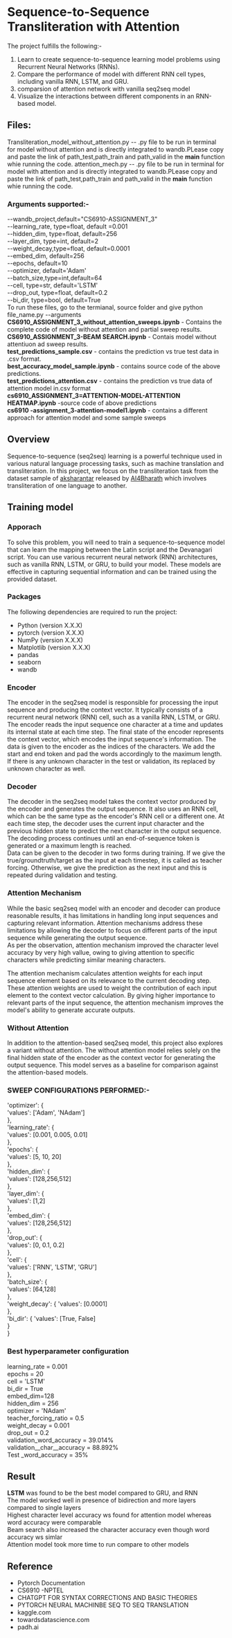 # Sequence-to-Sequence Transliteration with Attention

The project fulfills the following:-

1. Learn to create sequence-to-sequence learning model problems using Recurrent Neural Networks (RNNs).
2. Compare the performance of model with different RNN cell types, including vanilla RNN, LSTM, and GRU.
3. comparsion of attention network with vanilla seq2seq model
4. Visualize the interactions between different components in an RNN-based model.

## Files:
Transliteration_model_without_attention.py  -- .py file to be run in terminal for model without attention and is directly integrated to wandb.PLease copy and paste the link of path_test,path_train and path_valid in the __main__ function whie running the code.
attention_mech.py  -- .py file to be run in terminal for model with attention and is directly integrated to wandb.PLease copy and paste the link of path_test,path_train and path_valid in the __main__ function whie running the code.  

### Arguments supported:-    
--wandb_project,default="CS6910-ASSIGNMENT_3"  
--learning_rate, type=float, default =0.001  
--hidden_dim, type=float, default=256  
--layer_dim, type=int, default=2  
--weight_decay,type=float, default=0.0001  
--embed_dim, default=256  
--epochs, default=10  
--optimizer, default='Adam'  
--batch_size,type=int,default=64  
--cell, type=str, default='LSTM'  
--drop_out, type=float, default=0.2  
--bi_dir, type=bool, default=True    
To run these files, go to the termianal, source folder and give python file_name.py --arguments  
**CS6910_ASSIGNMENT_3_without_attention_sweeps.ipynb** - Contains the complete code of model without attention and partial sweep results.  
**CS6910_ASSIGNMENT_3-BEAM SEARCH.ipynb**    - Contais model without attentiuon ad sweep results.    
**test_predictions_sample.csv** - contains the prediction vs true test data in .csv format.  
**best_accuracy_model_sample.ipynb** - contains source code of the above predictions.  
**test_predictions_attention.csv** - contains the prediction vs true data  of attention model in.csv format  
**cs6910_ASSIGNMENT_3=ATTENTION-MODEL-ATTENTION HEATMAP.ipynb** -source code of above predictions  
**cs6910 -assignment_3-attention-model1.ipynb** - contains a different approach for attention model and some sample sweeps  


## Overview  

Sequence-to-sequence (seq2seq) learning is a powerful technique used in various natural language processing tasks, such as machine translation and transliteration. In this project, we focus on the transliteration task from the dataset sample of [aksharantar](https://drive.google.com/file/d/1uRKU4as2NlS9i8sdLRS1e326vQRdhvfw/view) released by [AI4Bharath](https://ai4bharat.org/) which involves transliteration of one language to another.

## Training model

### Apporach
To solve this problem, you will need to train a sequence-to-sequence model that can learn the mapping between the Latin script and the Devanagari script. You can use various recurrent neural network (RNN) architectures, such as vanilla RNN, LSTM, or GRU, to build your model. These models are effective in capturing sequential information and can be trained using the provided dataset.

### Packages
The following dependencies are required to run the project:

- Python (version X.X.X)
- pytorch (version X.X.X)
- NumPy (version X.X.X)
- Matplotlib (version X.X.X)
- pandas
- seaborn
- wandb

### Encoder

The encoder in the seq2seq model is responsible for processing the input sequence and producing the context vector. It typically consists of a recurrent neural network (RNN) cell, such as a vanilla RNN, LSTM, or GRU. The encoder reads the input sequence one character at a time and updates its internal state at each time step. The final state of the encoder represents the context vector, which encodes the input sequence's information.
The data is given to the encoder as the indices of the characters. We add the start and end token and pad the words accordingly to the maximum length. If there is any unknown character in the test or validation, its replaced by unknown character as well.

### Decoder

The decoder in the seq2seq model takes the context vector produced by the encoder and generates the output sequence. It also uses an RNN cell, which can be the same type as the encoder's RNN cell or a different one. At each time step, the decoder uses the current input character and the previous hidden state to predict the next character in the output sequence. The decoding process continues until an end-of-sequence token is generated or a maximum length is reached.  
Data can be given to the decoder in two forms during training. If we give the true/groundtruth/target as the input at each timestep, it is called as teacher forcing. Otherwise, we give the prediction as the next input and this is repeated during validation and testing.  

### Attention Mechanism

While the basic seq2seq model with an encoder and decoder can produce reasonable results, it has limitations in handling long input sequences and capturing relevant information. Attention mechanisms address these limitations by allowing the decoder to focus on different parts of the input sequence while generating the output sequence.    
As per the observation, attention mechanism improved the character level accuracy by very high vallue, owing to giving attention to specific characters while predicting similar meaning characters.  

The attention mechanism calculates attention weights for each input sequence element based on its relevance to the current decoding step. These attention weights are used to weight the contribution of each input element to the context vector calculation. By giving higher importance to relevant parts of the input sequence, the attention mechanism improves the model's ability to generate accurate outputs.

### Without Attention

In addition to the attention-based seq2seq model, this project also explores a variant without attention. The without attention model relies solely on the final hidden state of the encoder as the context vector for generating the output sequence. This model serves as a baseline for comparison against the attention-based models.

### SWEEP CONFIGURATIONS PERFORMED:-
'optimizer': {  
            'values': ['Adam', 'NAdam']  
        },  
        'learning_rate': {  
            'values': [0.001, 0.005, 0.01]  
        },  
        'epochs': {  
            'values': [5, 10, 20]  
        },  
        'hidden_dim': {  
            'values': [128,256,512]  
        },  
        'layer_dim': {  
            'values': [1,2]  
        },  
        'embed_dim': {  
            'values': [128,256,512]  
        },  
        'drop_out': {  
            'values': [0, 0.1, 0.2]  
        },  
        'cell': {   
            'values': ['RNN', 'LSTM', 'GRU']    
        },  
        'batch_size': {  
            'values': [64,128]  
        },  
        'weight_decay': {
            'values': [0.0001]  
        },  
        'bi_dir': {
            'values': [True, False]  
        }  
    }    


### Best hyperparameter configuration
learning_rate = 0.001    
epochs = 20    
cell = 'LSTM'    
bi_dir = True    
embed_dim=128    
hidden_dim = 256    
optimizer = 'NAdam'    
teacher_forcing_ratio = 0.5    
weight_decay = 0.001      
drop_out = 0.2    
validation_word_accuracy = 39.014%    
validation__char__accuracy = 88.892%    
Test _word_accuracy = 35%    

## Result
**LSTM** was found to be the best model compared to GRU, and RNN  
The model worked well in presence of bidirection and more layers compared to single layers  
Highest character level accuracy ws found for attention model whereas word accuracy were comparable  
Beam search also increased the character accuracy even though word accuracy ws simlar  
Attention model took more time to run compare to other models  

## Reference
- Pytorch Documentation  
- CS6910 -NPTEL
- CHATGPT FOR SYNTAX CORRECTIONS AND BASIC THEORIES  
- PYTORCH NEURAL MACHINBE SEQ TO SEQ TRANSLATION  
- kaggle.com
- towardsdatascience.com  
- padh.ai  

